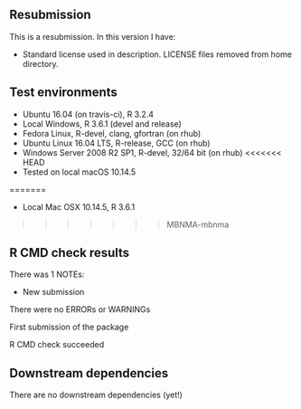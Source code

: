 ## Resubmission
This is a resubmission. In this version I have:

* Standard license used in description. LICENSE files removed from home directory.


## Test environments

* Ubuntu 16.04 (on travis-ci), R 3.2.4
* Local Windows, R 3.6.1 (devel and release)
* Fedora Linux, R-devel, clang, gfortran (on rhub)
* Ubuntu Linux 16.04 LTS, R-release, GCC (on rhub)
* Windows Server 2008 R2 SP1, R-devel, 32/64 bit (on rhub)
<<<<<<< HEAD
* Tested on local macOS 10.14.5

=======
* Local Mac OSX 10.14.5, R 3.6.1
>>>>>>> MBNMA-mbnma

## R CMD check results

There was 1 NOTEs:

* New submission


There were no ERRORs or WARNINGs

First submission of the package

R CMD check succeeded


## Downstream dependencies

There are no downstream dependencies (yet!)
